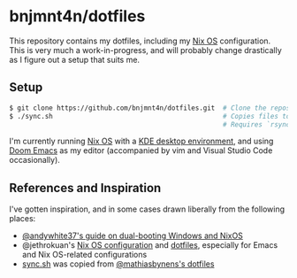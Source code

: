 # bnjmnt4n/dotfiles

This repository contains my dotfiles, including my [Nix OS][nixos] configuration. This is very much a work-in-progress, and will probably change drastically as I figure out a setup that suits me.

## Setup

```sh
$ git clone https://github.com/bnjmnt4n/dotfiles.git  # Clone the repository
$ ./sync.sh                                           # Copies files to ~
                                                      # Requires `rsync`
```

I'm currently running [Nix OS][nixos] with a [KDE desktop environment][kde], and using [Doom Emacs][doom-emacs] as my editor (accompanied by vim and Visual Studio Code occasionally).

## References and Inspiration

I've gotten inspiration, and in some cases drawn liberally from the following places:

- [@andywhite37's guide on dual-booting Windows and NixOS][andywhite37/dual-boot]
- @jethrokuan's [Nix OS configuration][jethrokuan/nix-config] and [dotfiles][jethrokuan/dots], especially for Emacs and Nix OS-related configurations
- [sync.sh](./sync.sh) was copied from [@mathiasbynens's dotfiles][mathiasbynens/dotfiles]

[nixos]: https://nixos.org/
[kde]: https://kde.org/
[doom-emacs]: https://github.com/hlissner/doom-emacs
[andywhite37/dual-boot]: https://github.com/andywhite37/nixos/blob/9a3c13be14d3de4104322bb09efbf74245acffbd/DUAL_BOOT_WINDOWS_GUIDE.md
[jethrokuan/nix-config]: https://github.com/jethrokuan/nix-config
[jethrokuan/dots]: https://github.com/jethrokuan/dotfiles
[mathiasbynens/dotfiles]: https://github.com/mathiasbynens/dotfiles

